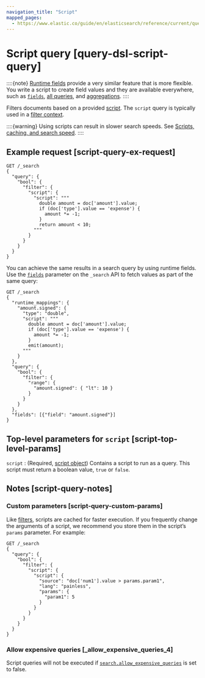 ```yaml
---
navigation_title: "Script"
mapped_pages:
  - https://www.elastic.co/guide/en/elasticsearch/reference/current/query-dsl-script-query.html
---
```


# Script query [query-dsl-script-query]


::::{note}
[Runtime fields](docs-content://manage-data/data-store/mapping/runtime-fields.md) provide a very similar feature that is more flexible. You write a script to create field values and they are available everywhere, such as [`fields`](/reference/elasticsearch/rest-apis/retrieve-selected-fields.md), [all queries](/reference/query-languages/querydsl.md), and [aggregations](/reference/data-analysis/aggregations/index.md).
::::


Filters documents based on a provided [script](docs-content://explore-analyze/scripting/modules-scripting-using.md). The `script` query is typically used in a [filter context](/reference/query-languages/query-filter-context.md).

::::{warning}
Using scripts can result in slower search speeds. See [Scripts, caching, and search speed](docs-content://explore-analyze/scripting/scripts-search-speed.md).
::::


## Example request [script-query-ex-request]

```console
GET /_search
{
  "query": {
    "bool": {
      "filter": {
        "script": {
          "script": """
            double amount = doc['amount'].value;
            if (doc['type'].value == 'expense') {
              amount *= -1;
            }
            return amount < 10;
          """
        }
      }
    }
  }
}
```

You can achieve the same results in a search query by using runtime fields. Use the [`fields`](/reference/elasticsearch/rest-apis/retrieve-selected-fields.md) parameter on the `_search` API to fetch values as part of the same query:

```console
GET /_search
{
  "runtime_mappings": {
    "amount.signed": {
      "type": "double",
      "script": """
        double amount = doc['amount'].value;
        if (doc['type'].value == 'expense') {
          amount *= -1;
        }
        emit(amount);
      """
    }
  },
  "query": {
    "bool": {
      "filter": {
        "range": {
          "amount.signed": { "lt": 10 }
        }
      }
    }
  },
  "fields": [{"field": "amount.signed"}]
}
```


## Top-level parameters for `script` [script-top-level-params]

`script`
:   (Required, [script object](docs-content://explore-analyze/scripting/modules-scripting-using.md)) Contains a script to run as a query. This script must return a boolean value, `true` or `false`.


## Notes [script-query-notes]

### Custom parameters [script-query-custom-params]

Like [filters](/reference/query-languages/query-filter-context.md), scripts are cached for faster execution. If you frequently change the arguments of a script, we recommend you store them in the script’s `params` parameter. For example:

```console
GET /_search
{
  "query": {
    "bool": {
      "filter": {
        "script": {
          "script": {
            "source": "doc['num1'].value > params.param1",
            "lang": "painless",
            "params": {
              "param1": 5
            }
          }
        }
      }
    }
  }
}
```


### Allow expensive queries [_allow_expensive_queries_4]

Script queries will not be executed if [`search.allow_expensive_queries`](/reference/query-languages/querydsl.md#query-dsl-allow-expensive-queries) is set to false.



